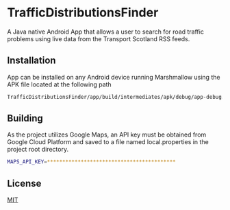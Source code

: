 # TrafficDistributionsFinder

A Java native Android App that allows a user to search for road traffic problems using live data from the Transport Scotland RSS feeds.

## Installation

App can be installed on any Android device running Marshmallow using the APK file located at the following path

```bash
TrafficDistributionsFinder/app/build/intermediates/apk/debug/app-debug.apk
```

## Building

As the project utilizes Google Maps, an API key must be obtained from Google Cloud Platform and saved to a file named local.properties in the project root directory.

```bash
MAPS_API_KEY=******************************************
```

## License
[MIT](https://github.com/adamdon/cloud-ppe-detection/blob/main/LICENSE.md)